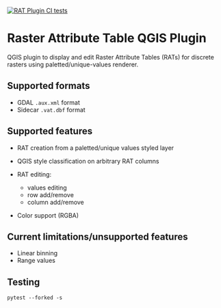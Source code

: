 [![RAT Plugin CI tests](https://github.com/noaa-ocs-hydrography/qgis-raster-attribute-table-plugin/actions/workflows/python-app.yml/badge.svg?branch=master)](https://github.com/noaa-ocs-hydrography/qgis-raster-attribute-table-plugin/actions/workflows/python-app.yml)

# Raster Attribute Table QGIS Plugin

QGIS plugin to display and edit Raster Attribute Tables (RATs) for discrete rasters using
paletted/unique-values renderer.

## Supported formats

+ GDAL `.aux.xml` format
+ Sidecar `.vat.dbf` format

## Supported features

+ RAT creation from a paletted/unique values styled layer
+ QGIS style classification on arbitrary RAT columns
+ RAT editing:

  - values editing
  - row add/remove
  - column add/remove

+ Color support (RGBA)

## Current limitations/unsupported features

+ Linear binning
+ Range values

## Testing

```
pytest --forked -s
```
